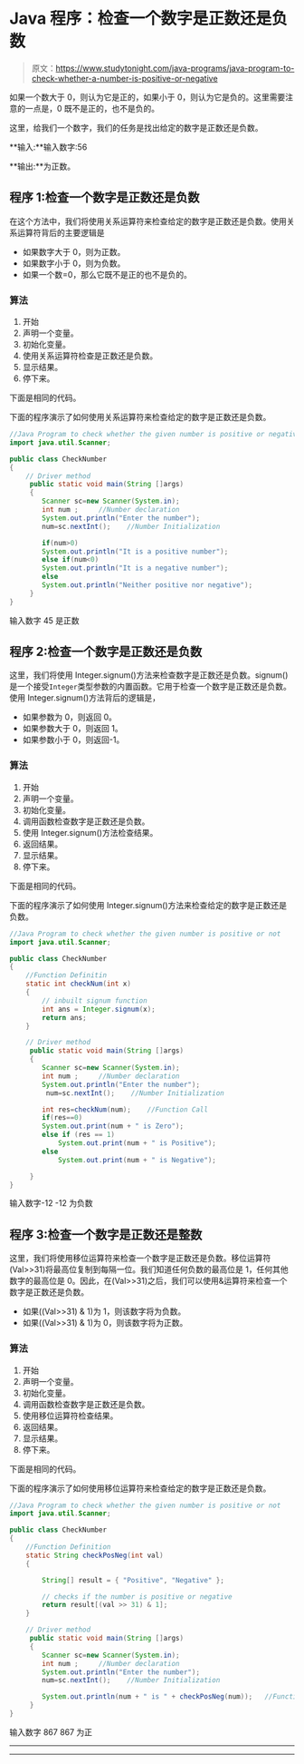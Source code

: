# Java 程序：检查一个数字是正数还是负数

> 原文：<https://www.studytonight.com/java-programs/java-program-to-check-whether-a-number-is-positive-or-negative>

如果一个数大于 0，则认为它是正的，如果小于 0，则认为它是负的。这里需要注意的一点是，0 既不是正的，也不是负的。

这里，给我们一个数字，我们的任务是找出给定的数字是正数还是负数。

**输入:**输入数字:56

**输出:**为正数。

## 程序 1:检查一个数字是正数还是负数

在这个方法中，我们将使用关系运算符来检查给定的数字是正数还是负数。使用关系运算符背后的主要逻辑是

*   如果数字大于 0，则为正数。
*   如果数字小于 0，则为负数。
*   如果一个数=0，那么它既不是正的也不是负的。

### 算法

1.  开始
2.  声明一个变量。
3.  初始化变量。
4.  使用关系运算符检查是正数还是负数。
5.  显示结果。
6.  停下来。

下面是相同的代码。

下面的程序演示了如何使用关系运算符来检查给定的数字是正数还是负数。

```java
//Java Program to check whether the given number is positive or negative
import java.util.Scanner;

public class CheckNumber
{
    // Driver method
     public static void main(String []args)
     {
        Scanner sc=new Scanner(System.in);
        int num ;     //Number declaration
        System.out.println("Enter the number");
        num=sc.nextInt();    //Number Initialization

        if(num>0)
        System.out.println("It is a positive number");
        else if(num<0)
        System.out.println("It is a negative number");
        else
        System.out.println("Neither positive nor negative");
     } 
}
```

输入数字 45
是正数

## 程序 2:检查一个数字是正数还是负数

这里，我们将使用 Integer.signum()方法来检查数字是正数还是负数。signum()是一个接受`Integer`类型参数的内置函数。它用于检查一个数字是正数还是负数。使用 Integer.signum()方法背后的逻辑是，

*   如果参数为 0，则返回 0。
*   如果参数大于 0，则返回 1。
*   如果参数小于 0，则返回-1。

### 算法

1.  开始
2.  声明一个变量。
3.  初始化变量。
4.  调用函数检查数字是正数还是负数。
5.  使用 Integer.signum()方法检查结果。
6.  返回结果。
7.  显示结果。
8.  停下来。

下面是相同的代码。

下面的程序演示了如何使用 Integer.signum()方法来检查给定的数字是正数还是负数。

```java
//Java Program to check whether the given number is positive or not
import java.util.Scanner;

public class CheckNumber
{
    //Function Definitin
    static int checkNum(int x)
    { 
        // inbuilt signum function 
        int ans = Integer.signum(x); 
        return ans; 
    } 

    // Driver method
     public static void main(String []args)
     {
        Scanner sc=new Scanner(System.in);
        int num ;     //Number declaration
        System.out.println("Enter the number");
         num=sc.nextInt();    //Number Initialization

        int res=checkNum(num);    //Function Call
        if(res==0)
        System.out.print(num + " is Zero");
        else if (res == 1) 
            System.out.print(num + " is Positive"); 
        else
            System.out.print(num + " is Negative");

     }
}
```

输入数字-12
-12 为负数

## 程序 3:检查一个数字是正数还是整数

这里，我们将使用移位运算符来检查一个数字是正数还是负数。移位运算符(Val>>31)将最高位复制到每隔一位。我们知道任何负数的最高位是 1，任何其他数字的最高位是 0。因此，在(Val>>31)之后，我们可以使用&运算符来检查一个数字是正数还是负数。

*   如果((Val>>31) & 1)为 1，则该数字将为负数。
*   如果((Val>>31) & 1)为 0，则该数字将为正数。

### 算法

1.  开始
2.  声明一个变量。
3.  初始化变量。
4.  调用函数检查数字是正数还是负数。
5.  使用移位运算符检查结果。
6.  返回结果。
7.  显示结果。
8.  停下来。

下面是相同的代码。

下面的程序演示了如何使用移位运算符来检查给定的数字是正数还是负数。

```java
//Java Program to check whether the given number is positive or not
import java.util.Scanner;

public class CheckNumber
{
    //Function Definition
    static String checkPosNeg(int val) 
    { 

        String[] result = { "Positive", "Negative" }; 

        // checks if the number is positive or negative 
        return result[(val >> 31) & 1]; 
    } 

    // Driver method
     public static void main(String []args)
     {
        Scanner sc=new Scanner(System.in);
        int num ;     //Number declaration
        System.out.println("Enter the number");
        num=sc.nextInt();    //Number Initialization

        System.out.println(num + " is " + checkPosNeg(num));   //Function Call
     }     
}
```

输入数字 867
867 为正

* * *

* * *